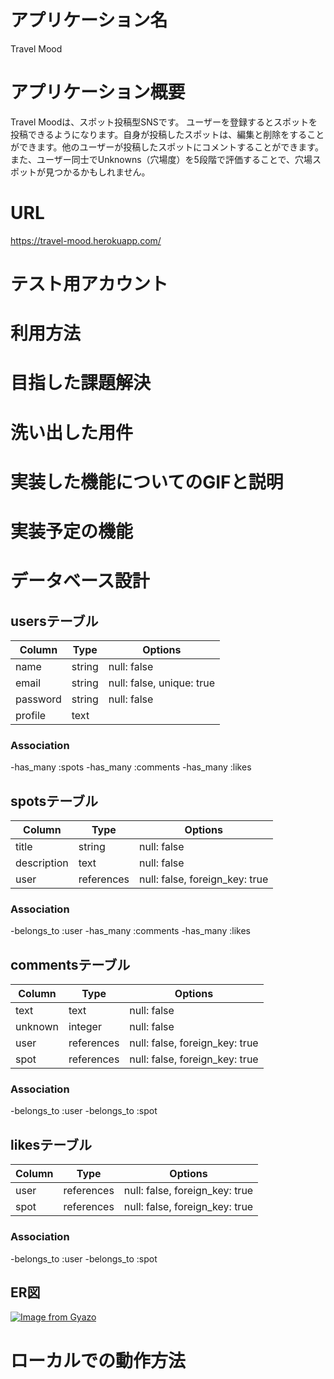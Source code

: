 # アプリケーション名
Travel Mood

# アプリケーション概要
Travel Moodは、スポット投稿型SNSです。
ユーザーを登録するとスポットを投稿できるようになります。自身が投稿したスポットは、編集と削除をすることができます。他のユーザーが投稿したスポットにコメントすることができます。また、ユーザー同士でUnknowns（穴場度）を5段階で評価することで、穴場スポットが見つかるかもしれません。

# URL
https://travel-mood.herokuapp.com/

# テスト用アカウント
 

# 利用方法


# 目指した課題解決
  

# 洗い出した用件


# 実装した機能についてのGIFと説明


# 実装予定の機能


# データベース設計
## usersテーブル

| Column             | Type   | Options                   |
| ------------------ | ------ | ------------------------- |
| name               | string | null: false               |
| email              | string | null: false, unique: true |
| password           | string | null: false               |
| profile            | text   |                           |

### Association
-has_many :spots
-has_many :comments
-has_many :likes


## spotsテーブル

| Column      | Type       | Options                        |
| ----------- | ---------- | ------------------------------ |
| title       | string     | null: false                    |
| description | text       | null: false                    |
| user        | references | null: false, foreign_key: true |

### Association
-belongs_to :user
-has_many :comments
-has_many :likes


## commentsテーブル

| Column  | Type       | Options                        |
| ------  | ---------- | ------------------------------ |
| text    | text       | null: false                    |
| unknown | integer    | null: false                    |
| user    | references | null: false, foreign_key: true |
| spot    | references | null: false, foreign_key: true |

### Association
-belongs_to :user
-belongs_to :spot


## likesテーブル

| Column | Type       | Options                        |
| ------ | ---------- | ------------------------------ |
| user   | references | null: false, foreign_key: true |
| spot   | references | null: false, foreign_key: true |

### Association
-belongs_to :user
-belongs_to :spot


## ER図
[![Image from Gyazo](https://i.gyazo.com/2b254ac1e46869bbb1c5597c79431982.png)](https://gyazo.com/2b254ac1e46869bbb1c5597c79431982)


# ローカルでの動作方法
